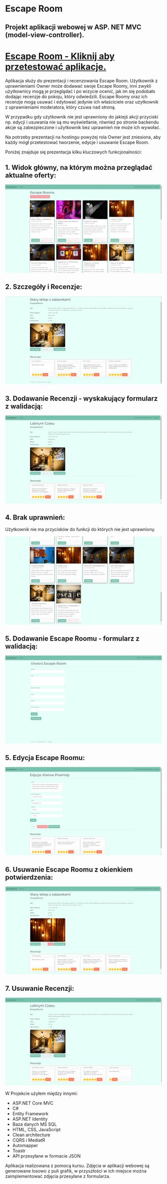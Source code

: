 # Escape Room
## Projekt aplikacji webowej w ASP. NET MVC (model-view-controller).

# [Escape Room - Kliknij aby przetestować aplikacje.](https://escaperoom.bsite.net/)

Aplikacja służy do prezentacji i recenzowania Escape Room. Użytkownik z uprawnieniami Owner może dodawać swoje Escape Roomy, inni zwykli użytkownicy mogą je przeglądać i po wizycie ocenić, jak im się podobało dodając recenzje do pokoju, który odwiedzili. Escape Roomy oraz ich recenzje mogą usuwać i edytować jedynie ich właściciele oraz użytkownik z uprawnieniami moderatora, który czuwa nad stroną.

W przypadku gdy użytkownik nie jest uprawniony do jakiejś akcji przyciski np. edycji i usuwania nie są mu wyświetlanie, również po stronie backendu akcje są zabezpieczone i użytkownik bez uprawnień nie może ich wywołać.

Na potrzeby prezentacji na hostingu powyżej rola Owner jest zniesiona, aby każdy mógł przetestować tworzenie, edycje i usuwanie Escape Room.

Poniżej znajduje się prezentacja kilku kluczowych funkcjonalności:


## 1. Widok główny, na którym można przeglądać aktualne oferty:
![gif](./.github/images/index.gif)

## 2. Szczegóły i Recenzje:
![png](./.github/images/recenzje.png)

## 3. Dodawanie Recenzji - wyskakujący formularz z walidacją:
![gif](./.github/images/dodawanierecenzji.gif)

## 4. Brak uprawnień:
Użytkownik nie ma przycisków do funkcji do których nie jest uprawniony.

![gif](./.github/images/brakuprawnien.gif)

## 5. Dodawanie Escape Roomu - formularz z walidacją:
![gif](./.github/images/dodawanie.gif)

## 5. Edycja Escape Roomu:
![gif](./.github/images/edycja.gif)

## 6. Usuwanie Escape Roomu z okienkiem potwierdzenia:
![gif](./.github/images/usuwanie.gif)

## 7. Usuwanie Recenzji:
![gif](./.github/images/usuwanierecenzji.gif)

W Projekcie użyłem między innymi:
* ASP.NET Core MVC
* C#
* Entity Framework
* ASP.NET Identity
* Baza danych MS SQL
* HTML, CSS, JavaScript
* Clean architecture
* CQRS i MediatR
* Automapper
* Toastr
* API przesyłane w formacie JSON

Aplikacja realizowana z pomocą kursu.
Zdjęcia w aplikacji webowej są generowane losowo z puli grafik, w przyszłości w ich miejsce można zaimplementować zdjęcia przesyłane z formularza.
